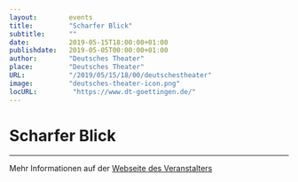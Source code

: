 ```yaml
---
layout:        events
title:         "Scharfer Blick"
subtitle:      ""
date:          2019-05-15T18:00:00+01:00
publishdate:   2019-05-05T00:00:00+01:00
author:        "Deutsches Theater"
place:         "Deutsches Theater"
URL:           "/2019/05/15/18/00/deutschestheater"
image:         "deutsches-theater-icon.png"
locURL:         "https://www.dt-goettingen.de/"
---
```


Scharfer Blick
===========


-----------



Mehr Informationen auf der [Webseite des Veranstalters](https://www.dt-goettingen.de/stueck/scharfer-blick/)

